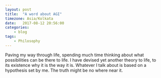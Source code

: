 ```yaml
---
layout: post
title:  "A word about AGI"
timezone: Asia/Kolkata
date:   2017-08-12 20:56:00
categories:
    - blog
tags:
    - Philosophy
---
```


Paving my way through life, spending much time thinking about what possibilities can be there to life.
I have devised yet another theory to life, to its existence why it is the way it is. Whatever I talk
about is based on a hypothesis set by me. The truth might be no where near it.
